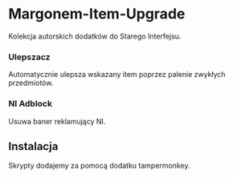 # Margonem-Item-Upgrade
Kolekcja autorskich dodatków do Starego Interfejsu.
### Ulepszacz
Automatycznie ulepsza wskazany item poprzez palenie zwykłych przedmiotów.
### NI Adblock 
Usuwa baner reklamujący NI.

## Instalacja
Skrypty dodajemy za pomocą dodatku tampermonkey.
